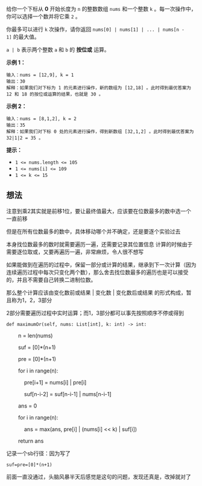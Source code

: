 给你一个下标从 **0** 开始长度为 `n` 的整数数组 `nums` 和一个整数 `k` 。每一次操作中，你可以选择一个数并将它乘 `2` 。

你最多可以进行 `k` 次操作，请你返回 `nums[0] | nums[1] | ... | nums[n - 1]` 的最大值。

`a | b` 表示两个整数 `a` 和 `b` 的 **按位或** 运算。

**示例 1：**

	输入：nums = [12,9], k = 1
	输出：30
	解释：如果我们对下标为 1 的元素进行操作，新的数组为 [12,18] 。此时得到最优答案为 12 和 18 的按位或运算的结果，也就是 30 。

**示例 2：**

	输入：nums = [8,1,2], k = 2
	输出：35
	解释：如果我们对下标 0 处的元素进行操作，得到新数组 [32,1,2] 。此时得到最优答案为 32|1|2 = 35 。

**提示：**

- `1 <= nums.length <= 105`
- `1 <= nums[i] <= 109`
- `1 <= k <= 15`
## 想法

注意到乘2其实就是前移1位，要让最终值最大，应该要在位数最多的数中选一个一直前移

但是在所有位数最多的数中，具体移动哪个并不确定，还是要逐个实验过去

本身找位数最多的数时就需要遍历一遍，还需要记录其位置信息
计算的时候由于需要逐位取或，又要再遍历一遍，非常麻烦，令人很不想写

如果能做到在遍历的过程中，保留一部分或计算的结果，继承到下一次计算（因为连续遍历过程中每次只变化两个数），那么舍去找位数最多的遍历也是可以接受的，并且不需要自己转换二进制位数。

那么整个计算应该由变化数前或结果 | 变化数 | 变化数后或结果 的形式构成，暂且称为1，2，3部分

2部分需要遍历过程中实时运算；而1，3部分都可以事先按照顺序不停或得到

	def maximumOr(self, nums: List[int], k: int) -> int:

        n = len(nums)

        suf = [0]*(n+1)

        pre = [0]*(n+1)

        for i in range(n):

            pre[i+1] = nums[i] | pre[i]

            suf[n-i-2] = suf[n-i-1] | nums[n-i-1]

        ans = 0

        for i in range(n):

            ans = max(ans, pre[i] | (nums[i] << k) | suf[i])

        return ans

记录一个sb行径：因为写了

	suf=pre=[0]*(n+1)

前面一直没通过，头脑风暴半天后感觉是这句的问题，发现还真是，改掉就对了